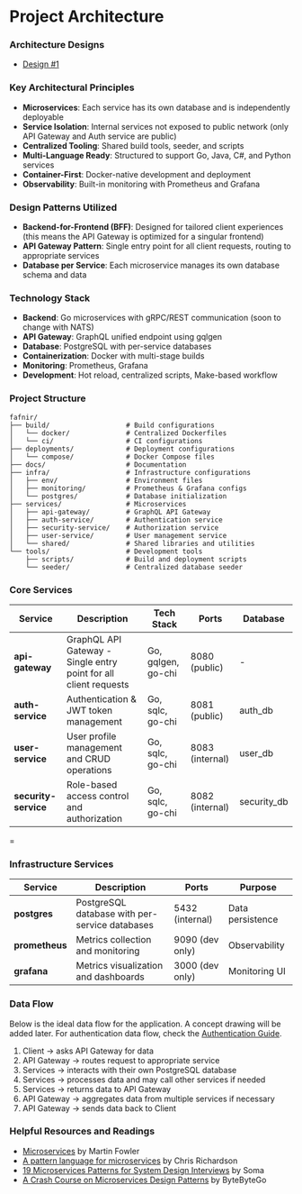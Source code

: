 # Project Architecture

### Architecture Designs
- [Design #1](designs/dev_design_1.excalidraw)

### Key Architectural Principles
- **Microservices**: Each service has its own database and is independently deployable
- **Service Isolation**: Internal services not exposed to public network (only API Gateway and Auth service are public)
- **Centralized Tooling**: Shared build tools, seeder, and scripts
- **Multi-Language Ready**: Structured to support Go, Java, C#, and Python services
- **Container-First**: Docker-native development and deployment
- **Observability**: Built-in monitoring with Prometheus and Grafana

### Design Patterns Utilized
- **Backend-for-Frontend (BFF)**: Designed for tailored client experiences (this means the API Gateway is optimized for a singular frontend)
- **API Gateway Pattern**: Single entry point for all client requests, routing to appropriate services
- **Database per Service**: Each microservice manages its own database schema and data

### Technology Stack
- **Backend**: Go microservices with gRPC/REST communication (soon to change with NATS)
- **API Gateway**: GraphQL unified endpoint using gqlgen
- **Database**: PostgreSQL with per-service databases
- **Containerization**: Docker with multi-stage builds
- **Monitoring**: Prometheus, Grafana
- **Development**: Hot reload, centralized scripts, Make-based workflow

### Project Structure

```
fafnir/
├── build/                   # Build configurations
│   └── docker/              # Centralized Dockerfiles
│   └── ci/                  # CI configurations
├── deployments/             # Deployment configurations
│   └── compose/             # Docker Compose files
├── docs/                    # Documentation
├── infra/                   # Infrastructure configurations
│   ├── env/                 # Environment files
│   ├── monitoring/          # Prometheus & Grafana configs
│   └── postgres/            # Database initialization
├── services/                # Microservices
│   ├── api-gateway/         # GraphQL API Gateway
│   ├── auth-service/        # Authentication service
│   ├── security-service/    # Authorization service
│   ├── user-service/        # User management service
│   └── shared/              # Shared libraries and utilities
└── tools/                   # Development tools
    ├── scripts/             # Build and deployment scripts
    └── seeder/              # Centralized database seeder
```

### Core Services

| Service              | Description                                                      | Tech Stack          | Ports           | Database    |
|----------------------|------------------------------------------------------------------|---------------------|-----------------|-------------|
| **api-gateway**      | GraphQL API Gateway - Single entry point for all client requests | Go, gqlgen, go-chi  | 8080 (public)   | -           |
| **auth-service**     | Authentication & JWT token management                            | Go, sqlc, go-chi    | 8081 (public)   | auth_db     |
| **user-service**     | User profile management and CRUD operations                      | Go, sqlc, go-chi    | 8083 (internal) | user_db     |
| **security-service** | Role-based access control and authorization                      | Go, sqlc, go-chi    | 8082 (internal) | security_db |
=
### Infrastructure Services

| Service           | Description                                    | Ports           | Purpose              |
|-------------------|------------------------------------------------|-----------------|----------------------|
| **postgres**      | PostgreSQL database with per-service databases | 5432 (internal) | Data persistence     |
| **prometheus**    | Metrics collection and monitoring              | 9090 (dev only) | Observability        |
| **grafana**       | Metrics visualization and dashboards           | 3000 (dev only) | Monitoring UI        |

### Data Flow
Below is the ideal data flow for the application. A concept drawing will be added later. For authentication data flow, check the [Authentication Guide](./authentication.md).
1. Client → asks API Gateway for data
2. API Gateway → routes request to appropriate service
3. Services → interacts with their own PostgreSQL database
4. Services → processes data and may call other services if needed
5. Services → returns data to API Gateway
6. API Gateway → aggregates data from multiple services if necessary
7. API Gateway → sends data back to Client

### Helpful Resources and Readings
- [Microservices](https://martinfowler.com/articles/microservices.html) by Martin Fowler
- [A pattern language for microservices](https://microservices.io/patterns/) by Chris Richardson
- [19 Microservices Patterns for System Design Interviews](https://dev.to/somadevtoo/19-microservices-patterns-for-system-design-interviews-3o39) by Soma
- [A Crash Course on Microservices Design Patterns](https://blog.bytebytego.com/p/a-crash-course-on-microservices-design) by ByteByteGo
